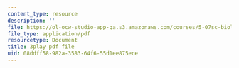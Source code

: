 ```yaml
---
content_type: resource
description: ''
file: https://ol-ocw-studio-app-qa.s3.amazonaws.com/courses/5-07sc-biological-chemistry-i-fall-2013/08ddff58982a358364f655d1ee875ece_VVOazB6_D3Q.pdf
file_type: application/pdf
resourcetype: Document
title: 3play pdf file
uid: 08ddff58-982a-3583-64f6-55d1ee875ece
---
```

